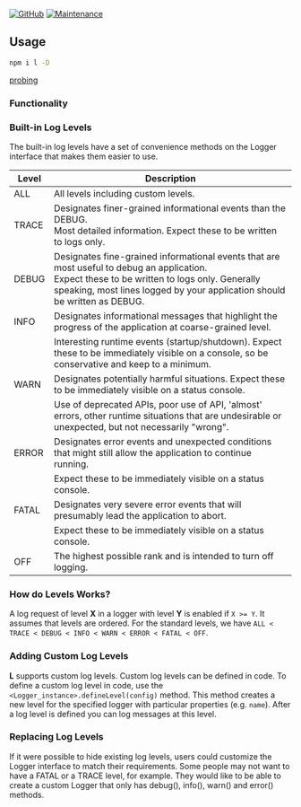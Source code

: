 [![GitHub](https://img.shields.io/github/license/mashape/apistatus.svg?style=flat-square)](license.md)
[![Maintenance](https://img.shields.io/maintenance/yes/2019.svg?style=flat-square)]()

## Usage

```bash
npm i l -D
```

[probing](api.md)


### Functionality


### Built-in Log Levels

The built-in log levels have a set of convenience methods on the Logger interface that makes them easier to use.

Level | Description
------|------------
ALL   | All levels including custom levels.
TRACE | Designates finer-grained informational events than the DEBUG.<br>Most detailed information. Expect these to be written to logs only.  
DEBUG | Designates fine-grained informational events that are most useful to debug an application.<br>Expect these to be written to logs only. Generally speaking, most lines logged by your application should be written as DEBUG.
INFO  | Designates informational messages that highlight the progress of the application at coarse-grained level.
      | Interesting runtime events (startup/shutdown). Expect these to be immediately visible on a console, so be conservative and keep to a minimum.
WARN  | Designates potentially harmful situations. Expect these to be immediately visible on a status console.
      | Use of deprecated APIs, poor use of API, 'almost' errors, other runtime situations that are undesirable or unexpected, but not necessarily "wrong".
ERROR | Designates error events and unexpected conditions that might still allow the application to continue running.
      | Expect these to be immediately visible on a status console.
FATAL | Designates very severe error events that will presumably lead the application to abort.
      | Expect these to be immediately visible on a status console.
OFF   | The highest possible rank and is intended to turn off logging.


### How do Levels Works?
    
A log request of level **X** in a logger with level **Y** is enabled if `X >= Y`. It assumes that levels are ordered. 
For the standard levels, we have `ALL < TRACE < DEBUG < INFO < WARN < ERROR < FATAL < OFF`.

 
### Adding Custom Log Levels

**L** supports custom log levels. Custom log levels can be defined in code. To define a custom log level in code, use the `<Logger_instance>.defineLevel(config)` method. 
This method creates a new level for the specified logger with particular properties (e.g. `name`). After a log level is defined you can log messages at this level. 


### Replacing Log Levels

If it were possible to hide existing log levels, users could customize the Logger interface to match their requirements. 
Some people may not want to have a FATAL or a TRACE level, for example. They would like to be able to create a custom Logger that only has debug(), info(), warn() and error() methods.
